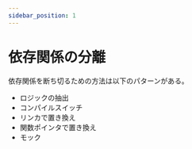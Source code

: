 ```yaml
---
sidebar_position: 1
---
```


# 依存関係の分離

依存関係を断ち切るための方法は以下のパターンがある。

- ロジックの抽出
- コンパイルスイッチ
- リンカで置き換え
- 関数ポインタで置き換え
- モック
